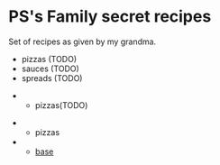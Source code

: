 # PS's Family secret recipes

Set of recipes as given by my grandma.

* pizzas (TODO)
* sauces (TODO)
* spreads (TODO)

- * pizzas(TODO)
+ * pizzas
+   - [base](pizzas.md)